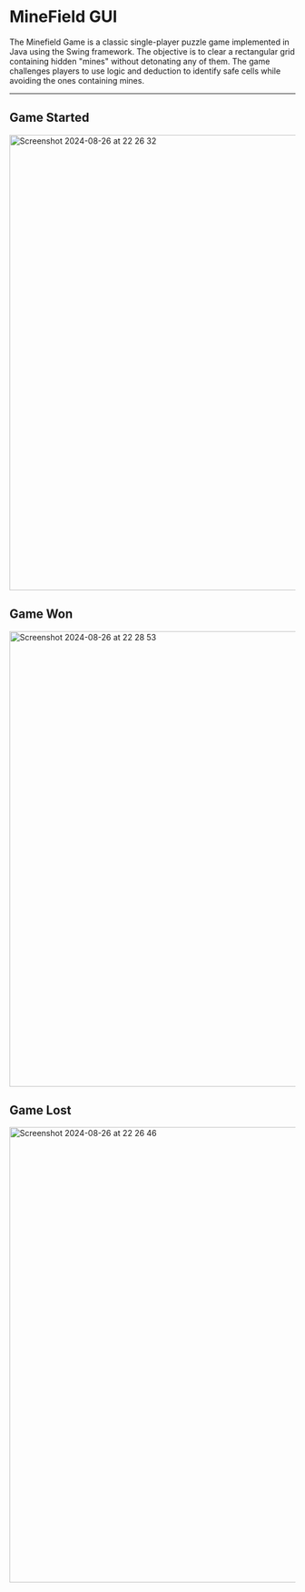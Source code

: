 # MineField GUI 
<p>The Minefield Game is a classic single-player puzzle game implemented in Java using the Swing framework. The objective is to clear a rectangular grid containing hidden "mines" without detonating any of them. The game challenges players to use logic and deduction to identify safe cells while avoiding the ones containing mines.</p>

<hr>

## Game Started
<img width="801" alt="Screenshot 2024-08-26 at 22 26 32" src="https://github.com/user-attachments/assets/9f5f99bf-38c7-442f-8661-1e4e2f386d98">

## Game Won
<img width="801" alt="Screenshot 2024-08-26 at 22 28 53" src="https://github.com/user-attachments/assets/7a2a5a2f-c4af-4a08-967d-5a8979660e6a">

## Game Lost
<img width="801" alt="Screenshot 2024-08-26 at 22 26 46" src="https://github.com/user-attachments/assets/6ff282b6-7f2b-431c-aed0-f294fdbd932f">


